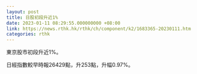 ```yaml
---
layout: post
title: 日股初段升近1%
date: 2023-01-11 08:29:55.000000000 +08:00
link: https://news.rthk.hk/rthk/ch/component/k2/1683365-20230111.htm
categories: rthk
---
```


東京股市初段升近1%。

日經指數較早時報26429點，升253點，升幅0.97%。
